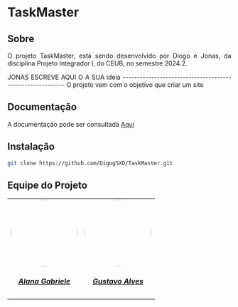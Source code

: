 # TaskMaster

## Sobre 
<p align="justify">
O projeto TaskMaster, está sendo desenvolvido por Diogo e Jonas, da disciplina Projeto Integrador I, do CEUB, no semestre 2024.2. 
</p>

<p align="justify">
JONAS ESCREVE AQUI O A SUA ideia ----------------------------------------------------------
O projeto vem com o objetivo que criar um site 
</p>

## Documentação
<p>
A documentação pode ser consultada <a href="" target="_blank" rel="external">Aqui</a>
</p>

## Instalação
```bash
git clone https://github.com/DigogSXD/TaskMaster.git
```

## Equipe do Projeto

<center>
<table style="margin-left: auto; margin-right: auto;">
<tr>
        <td align="center">
      <a href="https://github.com/alanagabriele">
        <img style="border-radius: 50%;" src="https://github.com/digogsxd.png" width="150px;"/>
        <h5 class="text-center">Alana Gabriele</h5>
      </a>
    </td>
    <td align="center">
      <a href="https://github.com/gustaallves">
        <img style="border-radius: 50%;" src="https://github.com/gustaallves.png" width="150px;"/>
        <h5 class="text-center">Gustavo Alves</h5>
      </a>
    </td>
  
</table>

</center>
